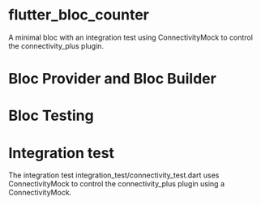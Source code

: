 # flutter_bloc_counter

A minimal bloc with an integration test using ConnectivityMock to control the connectivity_plus plugin.

# Bloc Provider and Bloc Builder

# Bloc Testing
 
# Integration test
The integration test integration_test/connectivity_test.dart uses ConnectivityMock to
control the connectivity_plus plugin using a ConnectivityMock.
